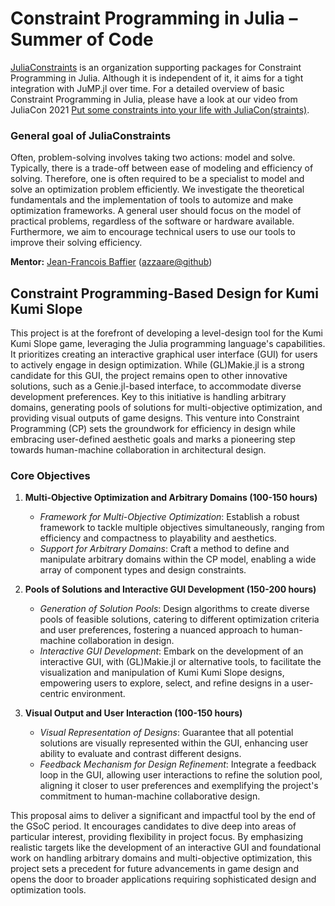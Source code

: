 # Constraint Programming in Julia – Summer of Code

[JuliaConstraints](https://juliaconstraints.github.io/) is an organization supporting packages for Constraint Programming in Julia. Although it is independent of it, it aims for a tight integration with JuMP.jl over time. For a detailed overview of basic Constraint Programming in Julia, please have a look at our video from JuliaCon 2021 [Put some constraints into your life with JuliaCon(straints)](https://youtu.be/G4siuvNMj0c).

### General goal of JuliaConstraints

Often, problem-solving involves taking two actions: model and solve. Typically, there is a trade-off between ease of modeling and efficiency of solving. Therefore, one is often required to be a specialist to model and solve an optimization problem efficiently. We investigate the theoretical fundamentals and the implementation of tools to automize and make optimization frameworks. A general user should focus on the model of practical problems, regardless of the software or hardware available. Furthermore, we aim to encourage technical users to use our tools to improve their solving efficiency.

**Mentor:** [Jean-Francois Baffier](http://baffier.fr/) ([azzaare@github](https://github.com/Azzaare))

## Constraint Programming-Based Design for Kumi Kumi Slope


This project is at the forefront of developing a level-design tool for the Kumi Kumi Slope game, leveraging the Julia programming language's capabilities. It prioritizes creating an interactive graphical user interface (GUI) for users to actively engage in design optimization. While (GL)Makie.jl is a strong candidate for this GUI, the project remains open to other innovative solutions, such as a Genie.jl-based interface, to accommodate diverse development preferences. Key to this initiative is handling arbitrary domains, generating pools of solutions for multi-objective optimization, and providing visual outputs of game designs. This venture into Constraint Programming (CP) sets the groundwork for efficiency in design while embracing user-defined aesthetic goals and marks a pioneering step towards human-machine collaboration in architectural design.

### Core Objectives

1. **Multi-Objective Optimization and Arbitrary Domains (100-150 hours)**

   - *Framework for Multi-Objective Optimization*: Establish a robust framework to tackle multiple objectives simultaneously, ranging from efficiency and compactness to playability and aesthetics.
   - *Support for Arbitrary Domains*: Craft a method to define and manipulate arbitrary domains within the CP model, enabling a wide array of component types and design constraints.

2. **Pools of Solutions and Interactive GUI Development (150-200 hours)**

   - *Generation of Solution Pools*: Design algorithms to create diverse pools of feasible solutions, catering to different optimization criteria and user preferences, fostering a nuanced approach to human-machine collaboration in design.
   - *Interactive GUI Development*: Embark on the development of an interactive GUI, with (GL)Makie.jl or alternative tools, to facilitate the visualization and manipulation of Kumi Kumi Slope designs, empowering users to explore, select, and refine designs in a user-centric environment.

3. **Visual Output and User Interaction (100-150 hours)**

   - *Visual Representation of Designs*: Guarantee that all potential solutions are visually represented within the GUI, enhancing user ability to evaluate and contrast different designs.
   - *Feedback Mechanism for Design Refinement*: Integrate a feedback loop in the GUI, allowing user interactions to refine the solution pool, aligning it closer to user preferences and exemplifying the project's commitment to human-machine collaborative design.


This proposal aims to deliver a significant and impactful tool by the end of the GSoC period. It encourages candidates to dive deep into areas of particular interest, providing flexibility in project focus. By emphasizing realistic targets like the development of an interactive GUI and foundational work on handling arbitrary domains and multi-objective optimization, this project sets a precedent for future advancements in game design and opens the door to broader applications requiring sophisticated design and optimization tools.


